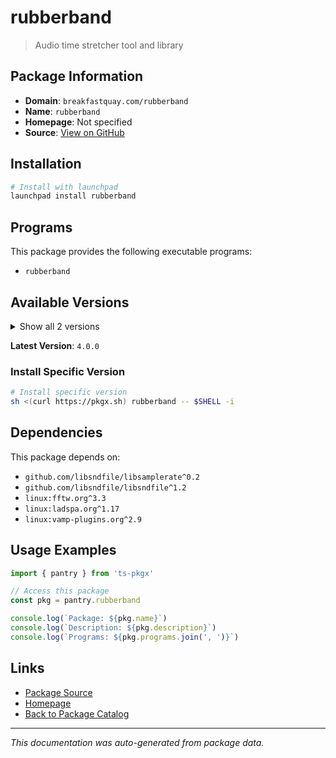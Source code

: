 # rubberband

> Audio time stretcher tool and library

## Package Information

- **Domain**: `breakfastquay.com/rubberband`
- **Name**: `rubberband`
- **Homepage**: Not specified
- **Source**: [View on GitHub](https://github.com/pkgxdev/pantry/tree/main/projects/breakfastquay.com/rubberband/package.yml)

## Installation

```bash
# Install with launchpad
launchpad install rubberband
```

## Programs

This package provides the following executable programs:

- `rubberband`

## Available Versions

<details>
<summary>Show all 2 versions</summary>

- `4.0.0`, `3.3.0`

</details>

**Latest Version**: `4.0.0`

### Install Specific Version

```bash
# Install specific version
sh <(curl https://pkgx.sh) rubberband -- $SHELL -i
```

## Dependencies

This package depends on:

- `github.com/libsndfile/libsamplerate^0.2`
- `github.com/libsndfile/libsndfile^1.2`
- `linux:fftw.org^3.3`
- `linux:ladspa.org^1.17`
- `linux:vamp-plugins.org^2.9`

## Usage Examples

```typescript
import { pantry } from 'ts-pkgx'

// Access this package
const pkg = pantry.rubberband

console.log(`Package: ${pkg.name}`)
console.log(`Description: ${pkg.description}`)
console.log(`Programs: ${pkg.programs.join(', ')}`)
```

## Links

- [Package Source](https://github.com/pkgxdev/pantry/tree/main/projects/breakfastquay.com/rubberband/package.yml)
- [Homepage](#)
- [Back to Package Catalog](../../package-catalog.md)

---

*This documentation was auto-generated from package data.*
